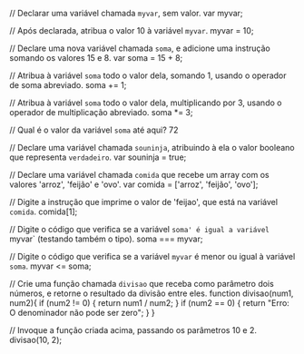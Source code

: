 // Declarar uma variável chamada `myvar`, sem valor.
var myvar;

// Após declarada, atribua o valor 10 à variável `myvar`.
myvar = 10;

// Declare uma nova variável chamada `soma`, e adicione uma instrução somando os valores 15 e 8.
var soma = 15 + 8;

// Atribua à variável `soma` todo o valor dela, somando 1, usando o operador de soma abreviado.
soma += 1;

// Atribua à variável `soma` todo o valor dela, multiplicando por 3, usando o operador de multiplicação abreviado.
soma *= 3;

// Qual é o valor da variável `soma` até aqui?
72

// Declare uma variável chamada `souninja`, atribuindo à ela o valor booleano que representa `verdadeiro`.
var souninja = true;

// Declare uma variável chamada `comida` que recebe um array com os valores 'arroz', 'feijão' e 'ovo'.
var comida = ['arroz', 'feijão', 'ovo'];

// Digite a instrução que imprime o valor de 'feijao', que está na variável `comida`.
comida[1];

// Digite o código que verifica se a variável `soma' é igual a variável `myvar` (testando também o tipo).
soma === myvar;

// Digite o código que verifica se a variável `myvar` é menor ou igual à variável `soma`.
myvar <= soma;

// Crie uma função chamada `divisao` que receba como parâmetro dois números, e retorne o resultado da divisão entre eles.
function divisao(num1, num2){
    if (num2 != 0) {
        return num1 / num2;
    }
    if (num2 == 0) {
        return "Erro: O denominador não pode ser zero";
    }
}

// Invoque a função criada acima, passando os parâmetros 10 e 2.
divisao(10, 2);
